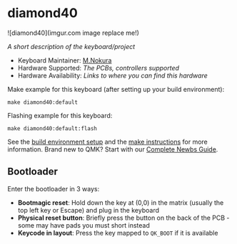 # diamond40

![diamond40](imgur.com image replace me!)

*A short description of the keyboard/project*

* Keyboard Maintainer: [M.Nokura](https://github.com/M.Nokura)
* Hardware Supported: *The PCBs, controllers supported*
* Hardware Availability: *Links to where you can find this hardware*

Make example for this keyboard (after setting up your build environment):

    make diamond40:default

Flashing example for this keyboard:

    make diamond40:default:flash

See the [build environment setup](https://docs.qmk.fm/#/getting_started_build_tools) and the [make instructions](https://docs.qmk.fm/#/getting_started_make_guide) for more information. Brand new to QMK? Start with our [Complete Newbs Guide](https://docs.qmk.fm/#/newbs).

## Bootloader

Enter the bootloader in 3 ways:

* **Bootmagic reset**: Hold down the key at (0,0) in the matrix (usually the top left key or Escape) and plug in the keyboard
* **Physical reset button**: Briefly press the button on the back of the PCB - some may have pads you must short instead
* **Keycode in layout**: Press the key mapped to `QK_BOOT` if it is available
